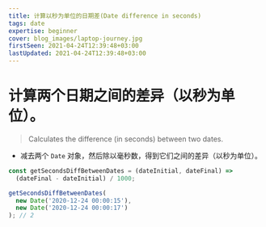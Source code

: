 ```yaml
---
title: 计算以秒为单位的日期差(Date difference in seconds)
tags: date
expertise: beginner
cover: blog_images/laptop-journey.jpg
firstSeen: 2021-04-24T12:39:48+03:00
lastUpdated: 2021-04-24T12:39:48+03:00
---
```


# 计算两个日期之间的差异（以秒为单位）。
> Calculates the difference (in seconds) between two dates.

- 减去两个 `Date` 对象，然后除以毫秒数，得到它们之间的差异（以秒为单位）。

```js
const getSecondsDiffBetweenDates = (dateInitial, dateFinal) =>
  (dateFinal - dateInitial) / 1000;
```

```js
getSecondsDiffBetweenDates(
  new Date('2020-12-24 00:00:15'),
  new Date('2020-12-24 00:00:17')
); // 2
```
